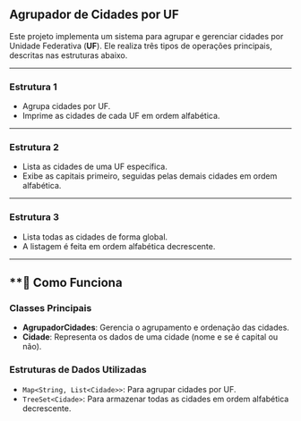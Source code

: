 ## Agrupador de Cidades por UF

Este projeto implementa um sistema para agrupar e gerenciar cidades por Unidade Federativa (**UF**). Ele realiza três tipos de operações principais, descritas nas estruturas abaixo.

---

### Estrutura 1
- Agrupa cidades por UF.
- Imprime as cidades de cada UF em ordem alfabética.

---

### Estrutura 2
- Lista as cidades de uma UF específica.
- Exibe as capitais primeiro, seguidas pelas demais cidades em ordem alfabética.

---

### Estrutura 3
- Lista todas as cidades de forma global.
- A listagem é feita em ordem alfabética decrescente.

---

## **🔧 Como Funciona

### Classes Principais
- **AgrupadorCidades**: Gerencia o agrupamento e ordenação das cidades.
- **Cidade**: Representa os dados de uma cidade (nome e se é capital ou não).

### Estruturas de Dados Utilizadas
- `Map<String, List<Cidade>>`: Para agrupar cidades por UF.
- `TreeSet<Cidade>`: Para armazenar todas as cidades em ordem alfabética decrescente.
